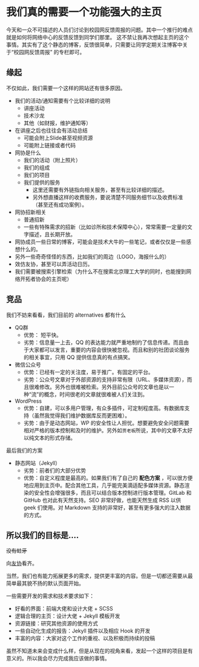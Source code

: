 # 我们真的需要一个功能强大的主页

今天和一众不可描述的人员们讨论到校园网反馈周报的问题。其中一个推行的难点就是如何将网络中心的反馈反馈到同学们那里。
这不禁让我再次想起主页的这个事情。其实有了这个静态的博客，反馈很简单，只需要让同学定期关注博客中关于“校园网反馈周报”
的专栏即可。

## 缘起

不仅如此，我们需要一个这样的网站还有很多原因。

- 我们的活动/通知需要有个比较详细的说明
  - 讲座活动
  - 技术沙龙
  - 其他（如财报，维护通知等）
- 在讲座之后也往往会有活动总结
  - 可能会附上Slide甚至视频资源
  - 可能附上链接或者代码
- 网协是什么
  - 我们的活动（附上照片）
  - 我们的组成
  - 我们的项目
  - 我们提供的服务
    - 这里还需要有外链指向相关服务，甚至有比较详细的描述。
    - 另外想直播这样的收费服务，要说清楚不同服务细节以及收费标准（甚至还有成功案例）。
- 网协招新相关
  - 普通招新
  - 一些有特殊需求的招新（比如诊所和技术保障中心），常常需要一定量的文字描述，且长期开放。
- 网协成员一些日常的博客，可能会是技术大牛的一些笔记，或者仅仅是一些感想什么的。
- 另外一些奇奇怪怪的东西，比如我们的周边（LOGO，海报什么的）
- 效仿友协，甚至可以弄活动日历。
- 我们需要被搜索引擎检索（为什么不在搜索北京理工大学的同时，也能搜到网络开拓者协会的主页呢）

## 竞品

我们不妨来看看，我们目前的 alternatives 都有什么

- QQ群
  - 优势： 短平快。
  - 劣势：信息量一上去，QQ 的表达能力就严重地制约了信息传递。而且由于大家都可以发言，重要的内容会很快被忽视。而且和别的社团谈论服务的相关事宜，只用 QQ 提供信息真的有点搞笑。
- 微信公众号
  - 优势：已经有一定的关注度，易于推广。有固定的平台。
  - 劣势：公众号文章对于外部资源的支持非常有限（URL、多媒体资源），而且很难修改。另外也很难被检索。另外目前公众号的文章也是以一种“流”的概念，时间很老的文章就很难被人们关注到。
- WordPress
  - 优势：自建，可以多用户管理，有众多插件，可定制程度高。有数据库支持（虽然我觉得我们维护数据库反而更困难）。
  - 劣势：由于是动态网站，WP 的安全性让人担忧。想要避免安全问题需要相对严格的版本控制和及时的维护。另外如`贾老板`所说，其中的文章不太好以纯文本的形式存储。

最后我们的方案

- 静态网站（Jekyll）
  - 劣势：前者们的大部分优势
  - 优势：自定义程度是最高的。如果我们有了自己的 **配色方案** ，可以很方便地应用到主页中。配合其他工具，几乎能完美滴适配多媒体资源。静态渲染的安全性会增强很多，而且可以结合版本控制进行版本管理。GitLab 和 GitHub 也对此有天然支持。SEO 非常好做，也能天然生成 RSS 以供 geek 们使用。对 Markdown 支持的非常好，甚至有更多强大的注入数据的方式。

## 所以我们的目标是....

~~没有蛀牙~~

向[友协](tuna.moe)看齐。

当然，我们也有能力拓展更多的需求，提供更丰富的内容。但是一切都还需要从最简单最其貌不扬的默认页面开始。

一些需要开发的需求和技术要求如下：

- 好看的界面：前端大佬和设计大佬 + SCSS
- 逻辑合理的主页：设计大佬 + Jekyll 模板开发
- 资源链接：研究其他资源的使用方式
- 一些自动化生成的报告：Jekyll 插件以及相应 Hook 的开发
- 丰富的内容：大家对这个工作的重视、以及积极而持续的投稿

虽然不知道未来会变成什么样，但是从现在的视角来看，发起一个这样的项目是有意义的。所以我会尽力完成我应该做的事情。